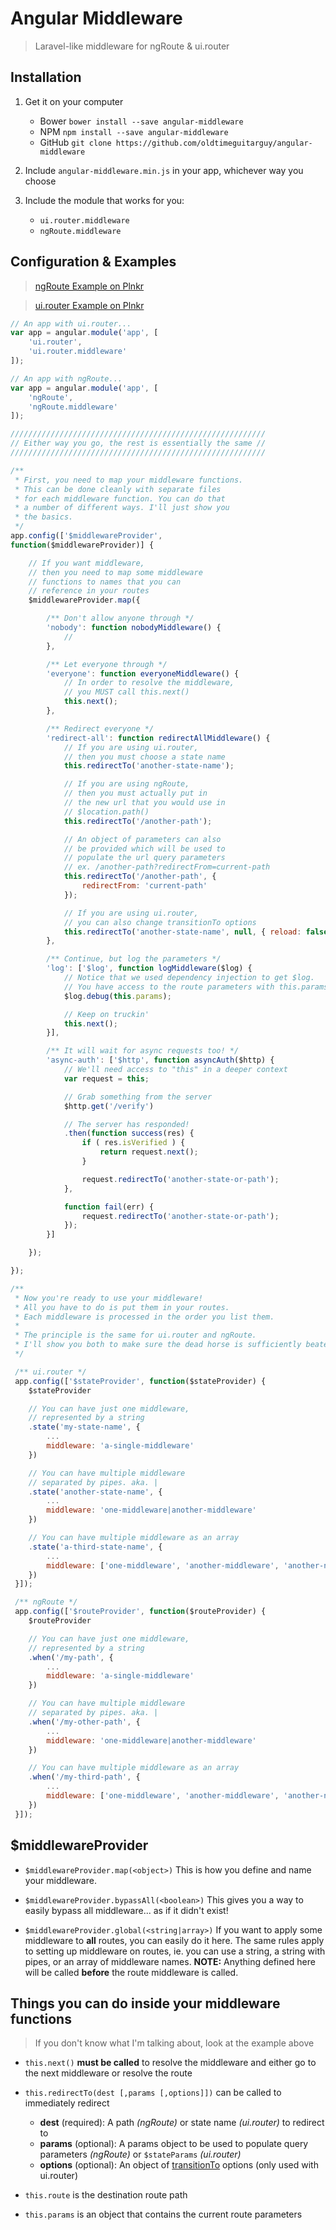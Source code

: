 # Angular Middleware

> Laravel-like middleware for ngRoute & ui.router



## Installation

1. Get it on your computer
	* Bower `bower install --save angular-middleware`
	* NPM `npm install --save angular-middleware`
	* GitHub `git clone https://github.com/oldtimeguitarguy/angular-middleware`

2. Include `angular-middleware.min.js` in your app, whichever way you choose

3. Include the module that works for you:
	* `ui.router.middleware`
	* `ngRoute.middleware`



## Configuration & Examples

> [ngRoute Example on Plnkr](https://plnkr.co/edit/wRiXSWG66h4DEh4nyysm?p=preview)

> [ui.router Example on Plnkr](https://plnkr.co/edit/tgUkr276hnTiVarrbh1d?p=preview)

```javascript
// An app with ui.router...
var app = angular.module('app', [
	'ui.router',
	'ui.router.middleware'
]);

// An app with ngRoute...
var app = angular.module('app', [
	'ngRoute',
	'ngRoute.middleware'
]);

/////////////////////////////////////////////////////////
// Either way you go, the rest is essentially the same //
/////////////////////////////////////////////////////////

/**
 * First, you need to map your middleware functions.
 * This can be done cleanly with separate files
 * for each middleware function. You can do that
 * a number of different ways. I'll just show you
 * the basics.
 */
app.config(['$middlewareProvider',
function($middlewareProvider)] {

	// If you want middleware,
	// then you need to map some middleware
	// functions to names that you can
	// reference in your routes
	$middlewareProvider.map({

		/** Don't allow anyone through */
		'nobody': function nobodyMiddleware() {
			//
		},

		/** Let everyone through */
		'everyone': function everyoneMiddleware() {
			// In order to resolve the middleware,
			// you MUST call this.next()
			this.next();
		},

		/** Redirect everyone */
		'redirect-all': function redirectAllMiddleware() {
			// If you are using ui.router,
			// then you must choose a state name
			this.redirectTo('another-state-name');

			// If you are using ngRoute,
			// then you must actually put in
			// the new url that you would use in
			// $location.path()
			this.redirectTo('/another-path');

			// An object of parameters can also
			// be provided which will be used to
			// populate the url query parameters
			// ex. /another-path?redirectFrom=current-path
			this.redirectTo('/another-path', {
				redirectFrom: 'current-path'
			});

			// If you are using ui.router,
			// you can also change transitionTo options
			this.redirectTo('another-state-name', null, { reload: false });
		},

		/** Continue, but log the parameters */
		'log': ['$log', function logMiddleware($log) {
			// Notice that we used dependency injection to get $log.
			// You have access to the route parameters with this.params
			$log.debug(this.params);

			// Keep on truckin'
			this.next();
		}],

		/** It will wait for async requests too! */
		'async-auth': ['$http', function asyncAuth($http) {
			// We'll need access to "this" in a deeper context
			var request = this;

			// Grab something from the server
			$http.get('/verify')

			// The server has responded!
			.then(function success(res) {
				if ( res.isVerified ) {
					return request.next();
				}

				request.redirectTo('another-state-or-path');
			},

			function fail(err) {
				request.redirectTo('another-state-or-path');
			});
		}]

	});

});

/**
 * Now you're ready to use your middleware!
 * All you have to do is put them in your routes.
 * Each middleware is processed in the order you list them.
 *
 * The principle is the same for ui.router and ngRoute.
 * I'll show you both to make sure the dead horse is sufficiently beaten.
 */

 /** ui.router */
 app.config(['$stateProvider', function($stateProvider) {
 	$stateProvider

 	// You can have just one middleware,
 	// represented by a string
 	.state('my-state-name', {
 		...
 		middleware: 'a-single-middleware'
 	})

 	// You can have multiple middleware
 	// separated by pipes. aka. |
 	.state('another-state-name', {
 		...
 		middleware: 'one-middleware|another-middleware'
 	})

 	// You can have multiple middleware as an array
 	.state('a-third-state-name', {
 		...
 		middleware: ['one-middleware', 'another-middleware', 'another-nother-middleware']
 	})
 }]);

 /** ngRoute */
 app.config(['$routeProvider', function($routeProvider) {
 	$routeProvider

 	// You can have just one middleware,
 	// represented by a string
 	.when('/my-path', {
 		...
 		middleware: 'a-single-middleware'
 	})

 	// You can have multiple middleware
 	// separated by pipes. aka. |
 	.when('/my-other-path', {
 		...
 		middleware: 'one-middleware|another-middleware'
 	})

 	// You can have multiple middleware as an array
 	.when('/my-third-path', {
 		...
 		middleware: ['one-middleware', 'another-middleware', 'another-nother-middleware']
 	})
 }]);

```


## $middlewareProvider

* `$middlewareProvider.map(<object>)` This is how you define and name your middleware.

* `$middlewareProvider.bypassAll(<boolean>)` This gives you a way to easily bypass all middleware... as if it didn't exist!

* `$middlewareProvider.global(<string|array>)` If you want to apply some middleware to **all** routes, you can easily do it here. The same rules apply to setting up middleware on routes, ie. you can use a string, a string with pipes, or an array of middleware names. **NOTE:** Anything defined here will be called **before** the route middleware is called.


## Things you can do inside your middleware functions
> If you don't know what I'm talking about, look at the example above

* `this.next()` **must be called** to resolve the middleware and either go to the next middleware or resolve the route

* `this.redirectTo(dest [,params [,options]])` can be called to immediately redirect
	* **dest** (required): A path _(ngRoute)_ or state name _(ui.router)_ to redirect to
	* **params** (optional): A params object to be used to populate query parameters _(ngRoute)_ or `$stateParams` _(ui.router)_
	* **options** (optional): An object of  [transitionTo](https://github.com/angular-ui/ui-router/wiki/Quick-Reference#statetransitiontoto-toparams--options) options (only used with ui.router)

* `this.route` is the destination route path

* `this.params` is an object that contains the current route parameters
